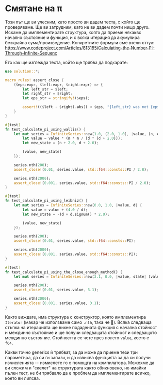 # Смятане на π

Този път ще ви улесним, като просто ви дадем теста, с който ще проверяваме. Ще ви затрудним, като не ви дадем почти нищо друго. Искаме да имплементирате структура, която да приеме някакво начално състояние и функция, и с всяка итерация да акумулира безкрайна сума/произведение. Конкретните формули сме взели оттук: <https://www.codeproject.com/Articles/813185/Calculating-the-Number-PI-Through-Infinite-Sequenc>

Ето как ще изглежда теста, който ще трябва да подкарате:

``` rust
use solution::*;

macro_rules! assert_close {
    ($eps:expr, $left:expr, $right:expr) => {
        let left_str = $left;
        let right_str = $right;
        let eps_str = stringify!($eps);

        assert!(($left - $right).abs() < $eps, "{left_str} was not {eps_str}-close to {right_str}");
    }
}

#[test]
fn test_calculate_pi_using_wallis() {
    let mut series = InfiniteSeries::new(1.0, (2.0, 1.0), |value, (n, d)| {
        let value = value * (n * n / (d * (d + 2.0)));
        let new_state = (n + 2.0, d + 2.0);

        (value, new_state)
    });

    series.nth(200);
    assert_close!(0.01, series.value, std::f64::consts::PI / 2.0);

    series.nth(2000);
    assert_close!(0.001, series.value, std::f64::consts::PI / 2.0);
}

#[test]
fn test_calculate_pi_using_leibniz() {
    let mut series = InfiniteSeries::new(0.0, 1.0, |value, d| {
        let value = value + (4.0 / d);
        let new_state = -(d + d.signum() * 2.0);

        (value, new_state)
    });

    series.nth(200);
    assert_close!(0.01, series.value, std::f64::consts::PI);

    series.nth(2000);
    assert_close!(0.001, series.value, std::f64::consts::PI);
}

#[test]
fn test_calculate_pi_using_the_close_enough_method() {
    let mut series = InfiniteSeries::new(3.1, 0.0, |value, state| (value, state));

    series.nth(200);
    assert_close!(0.01, series.value, 3.1);

    series.nth(2000);
    assert_close!(0.001, series.value, 3.1);
}
```

Както виждате, има структура с конструктор, която имплементира `Iterator` (макар че използваме само `.nth`, така че 🤷). Всяка следваща стъпка на итерацията ще викне подадената функция с начална стойност и междинно състояние и ще получи следващата стойност и следващото междинно състояние. Стойността се чете през полето `value`, което е `f64`.

Какви точно generics ѝ трябват, за да може да приеме тези три параметъра, да си ги запази, и да извиква функцията за да си получи изчисленията -- измислете го с помощта на компилатора. Можехме да ви сложим и "скелет" на структурата както обикновено, но имайки пълен тест, не би трябвало да е проблем да имплементирате всичко, което ви липсва.
